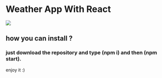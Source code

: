 # Weather App With React

[![](https://cdn.discordapp.com/attachments/798560337645142017/985471445041823774/unknown.png)](https://cdn.discordapp.com/attachments/798560337645142017/985471445041823774/unknown.png)

## how you can install ?
### just download the repository and type (npm i) and then (npm start).
enjoy it :)
